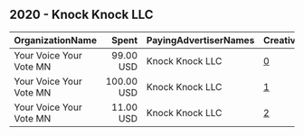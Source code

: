 ## 2020 - Knock Knock LLC 
|OrganizationName|Spent|PayingAdvertiserNames|CreativeUrls|Impressions|Genders|AgeBrackets|CountryCodes|BillingAddresses|CandidateBallotInformation|
|:---|---:|:---|:---|---:|:---|:---|:---|:---|:---|
|Your Voice Your Vote MN|99.00 USD|Knock Knock LLC|[0](https://www.snap.com/political-ads/asset/742cb232d6b39bf1b7c4f7c803389acda98693174f28503cf86886f5c6d4d254?mediaType=mp4)|20,105||18+|united states|US||
|Your Voice Your Vote MN|100.00 USD|Knock Knock LLC|[1](https://www.snap.com/political-ads/asset/9b6e6cfcf9f7154b2c08d37cb2ac666ccd1818c3eb644a86ca1c28db4b146ebf?mediaType=mp4)|41,204||18+|united states|US||
|Your Voice Your Vote MN|11.00 USD|Knock Knock LLC|[2](https://www.snap.com/political-ads/asset/167520ff2d51cac682f68897e0ac4bb1c6b59589c1cbbd1f2a3653cf9284637d?mediaType=mp4)|2,475||18+|united states|US||
